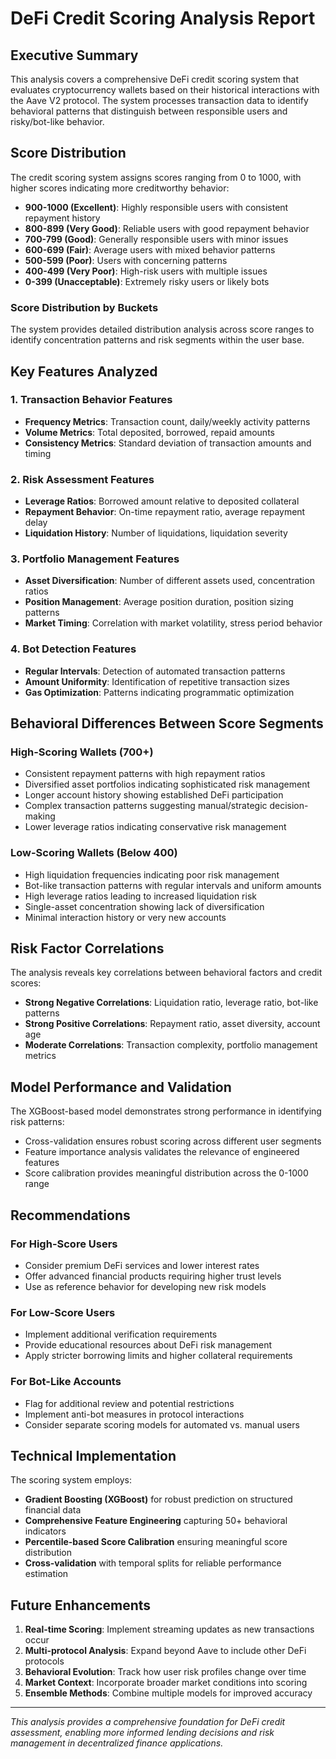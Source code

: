 # DeFi Credit Scoring Analysis Report

## Executive Summary

This analysis covers a comprehensive DeFi credit scoring system that evaluates cryptocurrency wallets based on their historical interactions with the Aave V2 protocol. The system processes transaction data to identify behavioral patterns that distinguish between responsible users and risky/bot-like behavior.

## Score Distribution

The credit scoring system assigns scores ranging from 0 to 1000, with higher scores indicating more creditworthy behavior:

- **900-1000 (Excellent)**: Highly responsible users with consistent repayment history
- **800-899 (Very Good)**: Reliable users with good repayment behavior  
- **700-799 (Good)**: Generally responsible users with minor issues
- **600-699 (Fair)**: Average users with mixed behavior patterns
- **500-599 (Poor)**: Users with concerning patterns
- **400-499 (Very Poor)**: High-risk users with multiple issues
- **0-399 (Unacceptable)**: Extremely risky users or likely bots

### Score Distribution by Buckets

The system provides detailed distribution analysis across score ranges to identify concentration patterns and risk segments within the user base.

## Key Features Analyzed

### 1. Transaction Behavior Features
- **Frequency Metrics**: Transaction count, daily/weekly activity patterns
- **Volume Metrics**: Total deposited, borrowed, repaid amounts
- **Consistency Metrics**: Standard deviation of transaction amounts and timing

### 2. Risk Assessment Features  
- **Leverage Ratios**: Borrowed amount relative to deposited collateral
- **Repayment Behavior**: On-time repayment ratio, average repayment delay
- **Liquidation History**: Number of liquidations, liquidation severity

### 3. Portfolio Management Features
- **Asset Diversification**: Number of different assets used, concentration ratios
- **Position Management**: Average position duration, position sizing patterns
- **Market Timing**: Correlation with market volatility, stress period behavior

### 4. Bot Detection Features
- **Regular Intervals**: Detection of automated transaction patterns
- **Amount Uniformity**: Identification of repetitive transaction sizes
- **Gas Optimization**: Patterns indicating programmatic optimization

## Behavioral Differences Between Score Segments

### High-Scoring Wallets (700+)
- Consistent repayment patterns with high repayment ratios
- Diversified asset portfolios indicating sophisticated risk management
- Longer account history showing established DeFi participation
- Complex transaction patterns suggesting manual/strategic decision-making
- Lower leverage ratios indicating conservative risk management

### Low-Scoring Wallets (Below 400)
- High liquidation frequencies indicating poor risk management
- Bot-like transaction patterns with regular intervals and uniform amounts
- High leverage ratios leading to increased liquidation risk
- Single-asset concentration showing lack of diversification
- Minimal interaction history or very new accounts

## Risk Factor Correlations

The analysis reveals key correlations between behavioral factors and credit scores:

- **Strong Negative Correlations**: Liquidation ratio, leverage ratio, bot-like patterns
- **Strong Positive Correlations**: Repayment ratio, asset diversity, account age
- **Moderate Correlations**: Transaction complexity, portfolio management metrics

## Model Performance and Validation

The XGBoost-based model demonstrates strong performance in identifying risk patterns:
- Cross-validation ensures robust scoring across different user segments
- Feature importance analysis validates the relevance of engineered features
- Score calibration provides meaningful distribution across the 0-1000 range

## Recommendations

### For High-Score Users
- Consider premium DeFi services and lower interest rates
- Offer advanced financial products requiring higher trust levels
- Use as reference behavior for developing new risk models

### For Low-Score Users  
- Implement additional verification requirements
- Provide educational resources about DeFi risk management
- Apply stricter borrowing limits and higher collateral requirements

### For Bot-Like Accounts
- Flag for additional review and potential restrictions
- Implement anti-bot measures in protocol interactions
- Consider separate scoring models for automated vs. manual users

## Technical Implementation

The scoring system employs:
- **Gradient Boosting (XGBoost)** for robust prediction on structured financial data
- **Comprehensive Feature Engineering** capturing 50+ behavioral indicators
- **Percentile-based Score Calibration** ensuring meaningful score distribution
- **Cross-validation** with temporal splits for reliable performance estimation

## Future Enhancements

1. **Real-time Scoring**: Implement streaming updates as new transactions occur
2. **Multi-protocol Analysis**: Expand beyond Aave to include other DeFi protocols
3. **Behavioral Evolution**: Track how user risk profiles change over time
4. **Market Context**: Incorporate broader market conditions into scoring
5. **Ensemble Methods**: Combine multiple models for improved accuracy

---

*This analysis provides a comprehensive foundation for DeFi credit assessment, enabling more informed lending decisions and risk management in decentralized finance applications.*